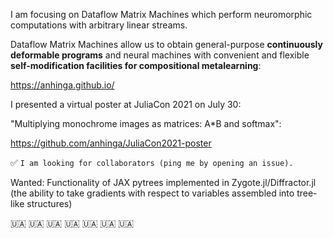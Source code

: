 I am focusing on Dataflow Matrix Machines which perform neuromorphic computations with arbitrary linear streams.

Dataflow Matrix Machines allow us to obtain general-purpose **continuously deformable programs** 
and neural machines with convenient and flexible 
**self-modification facilities for compositional metalearning**:

https://anhinga.github.io/

I presented a virtual poster at JuliaCon 2021 on July 30:

"Multiplying monochrome images as matrices: A*B and softmax":

https://github.com/anhinga/JuliaCon2021-poster

✅ `I am looking for collaborators (ping me by opening an issue).`

Wanted: Functionality of JAX pytrees implemented in Zygote.jl/Diffractor.jl
(the ability to take gradients with respect to variables assembled into tree-like structures)

🇺🇦 🇺🇦 🇺🇦 🇺🇦 🇺🇦 🇺🇦 🇺🇦


<!--
**anhinga/anhinga** is a ✨ _special_ ✨ repository because its `README.md` (this file) appears on your GitHub profile.

Here are some ideas to get you started:

- 🔭 I’m currently working on ...
- 🌱 I’m currently learning ...
- 👯 I’m looking to collaborate on ...
- 🤔 I’m looking for help with ...
- 💬 Ask me about ...
- 📫 How to reach me: ...
- 😄 Pronouns: ...
- ⚡ Fun fact: ...
-->
